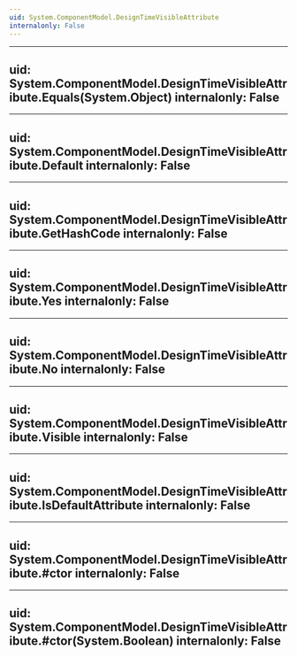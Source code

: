 ```yaml
---
uid: System.ComponentModel.DesignTimeVisibleAttribute
internalonly: False
---
```


---
uid: System.ComponentModel.DesignTimeVisibleAttribute.Equals(System.Object)
internalonly: False
---

---
uid: System.ComponentModel.DesignTimeVisibleAttribute.Default
internalonly: False
---

---
uid: System.ComponentModel.DesignTimeVisibleAttribute.GetHashCode
internalonly: False
---

---
uid: System.ComponentModel.DesignTimeVisibleAttribute.Yes
internalonly: False
---

---
uid: System.ComponentModel.DesignTimeVisibleAttribute.No
internalonly: False
---

---
uid: System.ComponentModel.DesignTimeVisibleAttribute.Visible
internalonly: False
---

---
uid: System.ComponentModel.DesignTimeVisibleAttribute.IsDefaultAttribute
internalonly: False
---

---
uid: System.ComponentModel.DesignTimeVisibleAttribute.#ctor
internalonly: False
---

---
uid: System.ComponentModel.DesignTimeVisibleAttribute.#ctor(System.Boolean)
internalonly: False
---
